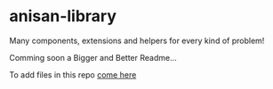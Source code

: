 anisan-library
==============

Many components, extensions and helpers for every kind of problem!

Comming soon a Bigger and Better Readme...

To add files in this repo [come here](https://github.com/AnisanWesley/anisan-library/tree/master/News)